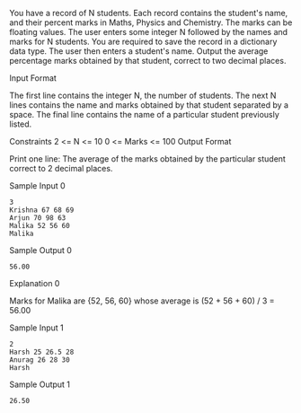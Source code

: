 You have a record of N students. Each record contains the student's name, and their percent marks in Maths, Physics and Chemistry. The marks can be floating values. The user enters some integer N followed by the names and marks for N students. You are required to save the record in a dictionary data type. The user then enters a student's name. Output the average percentage marks obtained by that student, correct to two decimal places.

Input Format

The first line contains the integer N, the number of students. The next N lines contains the name and marks obtained by that student separated by a space. The final line contains the name of a particular student previously listed.

Constraints
2 <= N <= 10
0 <= Marks <= 100
Output Format

Print one line: The average of the marks obtained by the particular student correct to 2 decimal places.

Sample Input 0
```
3
Krishna 67 68 69
Arjun 70 98 63
Malika 52 56 60
Malika
```
Sample Output 0
```
56.00
```
Explanation 0

Marks for Malika are {52, 56, 60} whose average is (52 + 56 + 60) / 3 = 56.00

Sample Input 1
```
2
Harsh 25 26.5 28
Anurag 26 28 30
Harsh
```
Sample Output 1
```
26.50
```